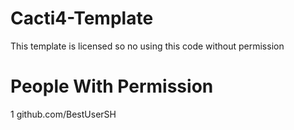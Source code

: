# Cacti4-Template
This template is licensed so no using this code without permission

# People With Permission
1 github.com/BestUserSH 
